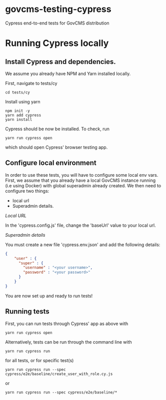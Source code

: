 # govcms-testing-cypress

Cypress end-to-end tests for GovCMS distribution

# Running Cypress locally

## Install Cypress and dependencies.

We assume you already have NPM and Yarn installed locally.

First, navigate to tests/cy

```
cd tests/cy
```

Install using yarn

```
npm init -y
yarn add cypress
yarn install
```

Cypress should be now be installed. To check, run

```
yarn run cypress open
```

which should open Cypress' browser testing app.

## Configure local environment

In order to use these tests, you will have to configure some local env vars. First,
we assume that you already have a local GovCMS instance running (i.e using Docker)
with global superadmin already created. We then need to configure two things:
- local url
- Superadmin details.

*Local URL*

In the 'cypress.config.js' file, change the 'baseUrl' value to your local url.

*Superadmin details*

You must create a new file 'cypress.env.json' and add the following details:

```json
{
    "user" : {
      "super" : {
        "username" : "<your username>",
        "password" : "<your password>"
      }
    }
}
```

You are now set up and ready to run tests!

## Running tests

First, you can run tests through Cypress' app as above with

```
yarn run cypress open
```

Alternatively, tests can be run through the command line with

```
yarn run cypress run
```

for all tests, or for specific test(s)

```
yarn run cypress run --spec cypress/e2e/baseline/create_user_with_role.cy.js
```
or
```
yarn run cypress run --spec cypress/e2e/baseline/*
```

